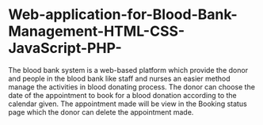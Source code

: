 # Web-application-for-Blood-Bank-Management-HTML-CSS-JavaScript-PHP-
The blood bank system is a web-based platform which provide the donor and people in the blood bank like staff and nurses an easier method manage the activities in blood donating process. The donor can choose the date of the appointment to book for a blood donation according to the calendar given. The appointment made will be view in the Booking status page which the donor can delete the appointment made. 
